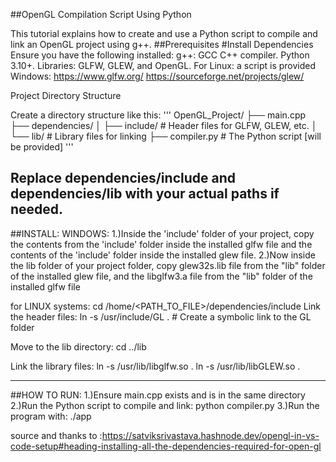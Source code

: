 ##OpenGL Compilation Script Using Python

This tutorial explains how to create and use a Python script to compile and link an OpenGL project using g++.
##Prerequisites
#Install Dependencies
Ensure you have the following installed:
    g++: GCC C++ compiler.
    Python 3.10+.
    Libraries: GLFW, GLEW, and OpenGL.
For Linux: a script is provided
Windows:
https://www.glfw.org/
https://sourceforge.net/projects/glew/

Project Directory Structure

Create a directory structure like this:
'''
OpenGL_Project/
├── main.cpp
├── dependencies/
│   ├── include/     # Header files for GLFW, GLEW, etc.
│   └── lib/         # Library files for linking
├── compiler.py      # The Python script [will be provided]
'''

Replace dependencies/include and dependencies/lib with your actual paths if needed.
--------------------------------------------------------------------------------------------
##INSTALL:
WINDOWS:
1.)Inside the 'include' folder of your project, 
copy the contents from the 'include' folder inside the installed glfw file
and the contents of the 'include' folder inside the installed glew file.
2.)Now inside the lib folder of your project folder,
copy glew32s.lib file from the "lib" folder of the installed glew file,
and the libglfw3.a file from the "lib" folder of the installed glfw file

for LINUX systems:
cd /home/<PATH_TO_FILE>/dependencies/include
Link the header files:
ln -s /usr/include/GL .  # Create a symbolic link to the GL folder

Move to the lib directory:
cd ../lib

Link the library files:
ln -s /usr/lib/libglfw.so .
ln -s /usr/lib/libGLEW.so .


--------------------------------------------------------------------------------------------
##HOW TO RUN:
1.)Ensure main.cpp exists and is in the same directory
2.)Run the Python script to compile and link:
python compiler.py
3.)Run the program with:
./app


source and thanks to :https://satviksrivastava.hashnode.dev/opengl-in-vs-code-setup#heading-installing-all-the-dependencies-required-for-open-gl
